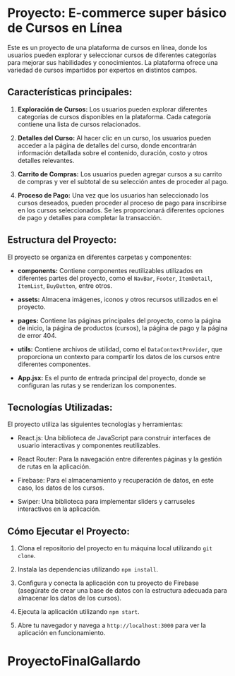 # Proyecto: E-commerce super básico de Cursos en Línea

Este es un proyecto de una plataforma de cursos en línea, donde los usuarios pueden explorar y seleccionar cursos de diferentes categorías para mejorar sus habilidades y conocimientos. La plataforma ofrece una variedad de cursos impartidos por expertos en distintos campos.

## Características principales:

1. **Exploración de Cursos:** Los usuarios pueden explorar diferentes categorías de cursos disponibles en la plataforma. Cada categoría contiene una lista de cursos relacionados.

2. **Detalles del Curso:** Al hacer clic en un curso, los usuarios pueden acceder a la página de detalles del curso, donde encontrarán información detallada sobre el contenido, duración, costo y otros detalles relevantes.

3. **Carrito de Compras:** Los usuarios pueden agregar cursos a su carrito de compras y ver el subtotal de su selección antes de proceder al pago.

4. **Proceso de Pago:** Una vez que los usuarios han seleccionado los cursos deseados, pueden proceder al proceso de pago para inscribirse en los cursos seleccionados. Se les proporcionará diferentes opciones de pago y detalles para completar la transacción.

## Estructura del Proyecto:

El proyecto se organiza en diferentes carpetas y componentes:

- **components:** Contiene componentes reutilizables utilizados en diferentes partes del proyecto, como el `NavBar`, `Footer`, `ItemDetail`, `ItemList`, `BuyButton`, entre otros.

- **assets:** Almacena imágenes, iconos y otros recursos utilizados en el proyecto.

- **pages:** Contiene las páginas principales del proyecto, como la página de inicio, la página de productos (cursos), la página de pago y la página de error 404.

- **utils:** Contiene archivos de utilidad, como el `DataContextProvider`, que proporciona un contexto para compartir los datos de los cursos entre diferentes componentes.

- **App.jsx:** Es el punto de entrada principal del proyecto, donde se configuran las rutas y se renderizan los componentes.

## Tecnologías Utilizadas:

El proyecto utiliza las siguientes tecnologías y herramientas:

- React.js: Una biblioteca de JavaScript para construir interfaces de usuario interactivas y componentes reutilizables.

- React Router: Para la navegación entre diferentes páginas y la gestión de rutas en la aplicación.

- Firebase: Para el almacenamiento y recuperación de datos, en este caso, los datos de los cursos.

- Swiper: Una biblioteca para implementar sliders y carruseles interactivos en la aplicación.

## Cómo Ejecutar el Proyecto:

1. Clona el repositorio del proyecto en tu máquina local utilizando `git clone`.

2. Instala las dependencias utilizando `npm install`.

3. Configura y conecta la aplicación con tu proyecto de Firebase (asegúrate de crear una base de datos con la estructura adecuada para almacenar los datos de los cursos).

4. Ejecuta la aplicación utilizando `npm start`.

5. Abre tu navegador y navega a `http://localhost:3000` para ver la aplicación en funcionamiento.

# ProyectoFinalGallardo
